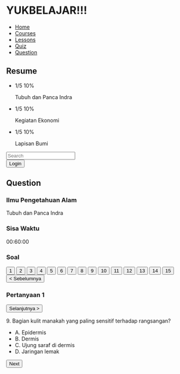 <html lang="en">
<head>
    <meta charset="UTF-8">
    <meta name="viewport" content="width=device-width, initial-scale=1.0">
    <title>Question Page</title>
    <script src="https://cdn.tailwindcss.com"></script>
    <link rel="stylesheet" href="https://cdnjs.cloudflare.com/ajax/libs/font-awesome/5.15.3/css/all.min.css">
</head>
<body class="bg-gray-100">
    <div class="flex h-screen">
        <!-- Sidebar -->
        <div class="w-1/5 bg-white p-4">
            <h1 class="text-xl font-bold mb-6">YUKBELAJAR!!!</h1>
            <nav class="mb-6">
                <ul>
                    <li class="mb-4"><a href="#" class="text-black">Home</a></li>
                    <li class="mb-4"><a href="#" class="text-black">Courses</a></li>
                    <li class="mb-4"><a href="#" class="text-black">Lessons</a></li>
                    <li class="mb-4"><a href="#" class="text-black">Quiz</a></li>
                    <li class="mb-4"><a href="#" class="text-teal-500">Question</a></li>
                </ul>
            </nav>
            <div>
                <h2 class="text-lg font-bold mb-4">Resume</h2>
                <ul>
                    <li class="mb-2">
                        <div class="flex justify-between">
                            <span>1/5</span>
                            <span>10%</span>
                        </div>
                        <div class="bg-gray-200 h-2 rounded-full">
                            <div class="bg-teal-500 h-2 rounded-full" style="width: 10%;"></div>
                        </div>
                        <p class="text-sm">Tubuh dan Panca Indra</p>
                    </li>
                    <li class="mb-2">
                        <div class="flex justify-between">
                            <span>1/5</span>
                            <span>10%</span>
                        </div>
                        <div class="bg-gray-200 h-2 rounded-full">
                            <div class="bg-teal-500 h-2 rounded-full" style="width: 10%;"></div>
                        </div>
                        <p class="text-sm">Kegiatan Ekonomi</p>
                    </li>
                    <li class="mb-2">
                        <div class="flex justify-between">
                            <span>1/5</span>
                            <span>10%</span>
                        </div>
                        <div class="bg-gray-200 h-2 rounded-full">
                            <div class="bg-teal-500 h-2 rounded-full" style="width: 10%;"></div>
                        </div>
                        <p class="text-sm">Lapisan Bumi</p>
                    </li>
                </ul>
            </div>
        </div>
        <!-- Main Content -->
        <div class="flex-1 p-6">
            <!-- Header -->
            <div class="flex justify-between items-center mb-6">
                <div class="flex items-center bg-white p-2 rounded-full shadow-md w-1/2">
                    <i class="fas fa-search text-gray-400 mr-2"></i>
                    <input type="text" placeholder="Search" class="w-full outline-none">
                </div>
                <div class="flex items-center space-x-4">
                    <i class="fas fa-bell text-xl"></i>
                    <i class="fas fa-cog text-xl"></i>
                    <button class="text-xl">Login</button>
                </div>
            </div>
            <!-- Question Section -->
            <div class="flex">
                <!-- Left Panel -->
                <div class="w-1/4">
                    <h2 class="text-xl font-bold mb-4">Question</h2>
                    <div class="mb-4">
                        <h3 class="text-teal-500">Ilmu Pengetahuan Alam</h3>
                        <p>Tubuh dan Panca Indra</p>
                    </div>
                    <div class="mb-4">
                        <h3 class="text-teal-500">Sisa Waktu</h3>
                        <p class="text-2xl font-bold">00:60:00</p>
                    </div>
                    <div>
                        <h3 class="text-teal-500 mb-2">Soal</h3>
                        <div class="grid grid-cols-4 gap-2">
                            <button class="bg-teal-500 text-white p-2 rounded">1</button>
                            <button class="bg-teal-500 text-white p-2 rounded">2</button>
                            <button class="bg-teal-500 text-white p-2 rounded">3</button>
                            <button class="bg-teal-500 text-white p-2 rounded">4</button>
                            <button class="bg-teal-500 text-white p-2 rounded">5</button>
                            <button class="bg-teal-500 text-white p-2 rounded">6</button>
                            <button class="bg-teal-500 text-white p-2 rounded">7</button>
                            <button class="bg-teal-500 text-white p-2 rounded">8</button>
                            <button class="bg-teal-500 text-white p-2 rounded">9</button>
                            <button class="bg-teal-500 text-white p-2 rounded">10</button>
                            <button class="bg-teal-500 text-white p-2 rounded">11</button>
                            <button class="bg-teal-500 text-white p-2 rounded">12</button>
                            <button class="bg-teal-500 text-white p-2 rounded">13</button>
                            <button class="bg-teal-500 text-white p-2 rounded">14</button>
                            <button class="bg-teal-500 text-white p-2 rounded">15</button>
                        </div>
                    </div>
                </div>
                <!-- Right Panel -->
                <div class="flex-1 bg-white p-6 rounded-lg shadow-md">
                    <div class="flex justify-between mb-4">
                        <button class="text-gray-500">&lt; Sebelumnya</button>
                        <h3 class="text-teal-500">Pertanyaan 1</h3>
                        <button class="text-gray-500">Selanjutnya &gt;</button>
                    </div>
                    <p class="mb-4">9. Bagian kulit manakah yang paling sensitif terhadap rangsangan?</p>
                    <ul class="mb-4">
                        <li>A. Epidermis</li>
                        <li>B. Dermis</li>
                        <li>C. Ujung saraf di dermis</li>
                        <li>D. Jaringan lemak</li>
                    </ul>
                    <button class="bg-teal-500 text-white px-4 py-2 rounded">Next</button>
                </div>
            </div>
        </div>
    </div>
</body>
</html>
